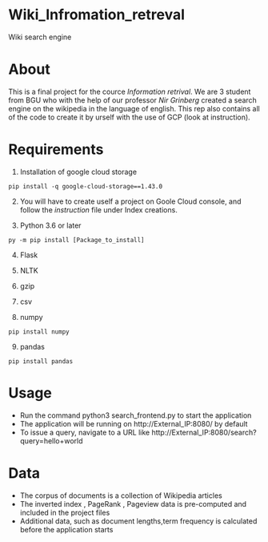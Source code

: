 # Wiki_Infromation_retreval
Wiki search engine

# About
This is a final project for the cource *Information retrival*.
We are 3 student from BGU who with the help of our professor *Nir Grinberg* created a search engine on the wikipedia in the language of english.
This rep also contains all of the code to create it by urself with the use of GCP (look at instruction).

# Requirements
1. Installation of google cloud storage
```basch
pip install -q google-cloud-storage==1.43.0
```
2. You will have to create uself a project on Goole Cloud console, and follow the *instruction* file under Index creations.
  
3. Python 3.6 or later
 ```basch
py -m pip install [Package_to_install]
```
4. Flask

5. NLTK

6. gzip

7. csv

8. numpy
 ```basch
pip install numpy
```
9. pandas
 ```basch
pip install pandas
```

# Usage
* Run the command python3 search_frontend.py to start the application
* The application will be running on http://External_IP:8080/ by default
* To issue a query, navigate to a URL like http://External_IP:8080/search?query=hello+world

# Data
* The corpus of documents is a collection of Wikipedia articles
* The inverted index , PageRank , Pageview data is pre-computed and included in the project files
* Additional data, such as document lengths,term frequency  is calculated before the application starts


